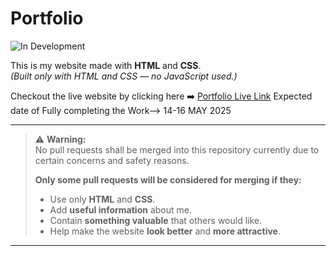 # Portfolio
![In Development](https://img.shields.io/badge/Status-In%20Development-yellow?style=for-the-badge&logo=github)

This is my website made with **HTML** and **CSS**.  
*(Built only with HTML and CSS — no JavaScript used.)*


Checkout the live website by clicking here ➡️ [Portfolio Live Link](https://yash7104.github.io/Protfolio/)
Expected date of Fully completing the Work--> 14-16 MAY 2025

---

> ⚠️ **Warning:**  
> No pull requests shall be merged into this repository currently due to certain concerns and safety reasons.
> 
> **Only some pull requests will be considered for merging if they:**
> - Use only **HTML** and **CSS**.
> - Add **useful information** about me.
> - Contain **something valuable** that others would like.
> - Help make the website **look better** and **more attractive**.

---
